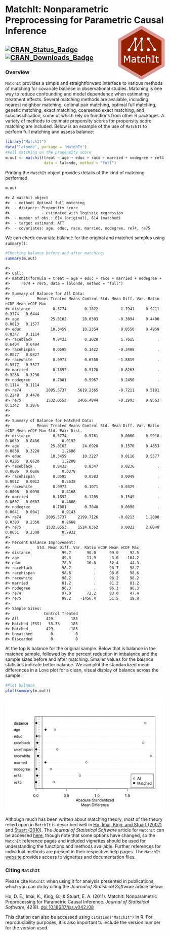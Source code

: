 
<!-- README.md is generated from README.Rmd. Please edit that file -->

# MatchIt: Nonparametric Preprocessing for Parametric Causal Inference <img src="man/figures/logo.png" align="right" width="150"/>

## [![CRAN\_Status\_Badge](https://img.shields.io/cran/v/MatchIt?color=952100)](https://cran.r-project.org/package=MatchIt) [![CRAN\_Downloads\_Badge](https://cranlogs.r-pkg.org/badges/MatchIt?color=952100)](https://cran.r-project.org/package=MatchIt)

### Overview

`MatchIt` provides a simple and straightforward interface to various
methods of matching for covariate balance in observational studies.
Matching is one way to reduce confounding and model dependence when
estimating treatment effects. Several matching methods are available,
including nearest neighbor matching, optimal pair matching, optimal full
matching, genetic matching, exact matching, coarsened exact matching,
and subclassification, some of which rely on functions from other R
packages. A variety of methods to estimate propensity scores for
propensity score matching are included. Below is an example of the use
of `MatchIt` to perform full matching and assess balance:

``` r
library("MatchIt")
data("lalonde", package = "MatchIt")
#Full matching on the propensity score
m.out <- matchit(treat ~ age + educ + race + married + nodegree + re74 + re75, 
                 data = lalonde, method = "full")
```

Printing the `MatchIt` object provides details of the kind of matching
performed.

``` r
m.out
```

    #> A matchit object
    #>  - method: Optimal full matching
    #>  - distance: Propensity score
    #>              - estimated with logistic regression
    #>  - number of obs.: 614 (original), 614 (matched)
    #>  - target estimand: ATT
    #>  - covariates: age, educ, race, married, nodegree, re74, re75

We can check covariate balance for the original and matched samples
using `summary()`:

``` r
#Checking balance before and after matching:
summary(m.out)
```

    #> 
    #> Call:
    #> matchit(formula = treat ~ age + educ + race + married + nodegree + 
    #>     re74 + re75, data = lalonde, method = "full")
    #> 
    #> Summary of Balance for All Data:
    #>            Means Treated Means Control Std. Mean Diff. Var. Ratio eCDF Mean eCDF Max
    #> distance          0.5774        0.1822          1.7941     0.9211    0.3774   0.6444
    #> age              25.8162       28.0303         -0.3094     0.4400    0.0813   0.1577
    #> educ             10.3459       10.2354          0.0550     0.4959    0.0347   0.1114
    #> raceblack         0.8432        0.2028          1.7615          .    0.6404   0.6404
    #> racehispan        0.0595        0.1422         -0.3498          .    0.0827   0.0827
    #> racewhite         0.0973        0.6550         -1.8819          .    0.5577   0.5577
    #> married           0.1892        0.5128         -0.8263          .    0.3236   0.3236
    #> nodegree          0.7081        0.5967          0.2450          .    0.1114   0.1114
    #> re74           2095.5737     5619.2365         -0.7211     0.5181    0.2248   0.4470
    #> re75           1532.0553     2466.4844         -0.2903     0.9563    0.1342   0.2876
    #> 
    #> 
    #> Summary of Balance for Matched Data:
    #>            Means Treated Means Control Std. Mean Diff. Var. Ratio eCDF Mean eCDF Max Std. Pair Dist.
    #> distance          0.5774        0.5761          0.0060     0.9918    0.0039   0.0486          0.0192
    #> age              25.8162       24.6928          0.1570     0.4853    0.0838   0.3220          1.2606
    #> educ             10.3459       10.3227          0.0116     0.5577    0.0235   0.0620          1.2200
    #> raceblack         0.8432        0.8347          0.0236          .    0.0086   0.0086          0.0378
    #> racehispan        0.0595        0.0583          0.0049          .    0.0012   0.0012          0.5638
    #> racewhite         0.0973        0.1071         -0.0329          .    0.0098   0.0098          0.4168
    #> married           0.1892        0.1285          0.1549          .    0.0607   0.0607          0.4806
    #> nodegree          0.7081        0.7040          0.0090          .    0.0041   0.0041          0.9143
    #> re74           2095.5737     2199.7126         -0.0213     1.2008    0.0383   0.2350          0.8668
    #> re75           1532.0553     1524.8362          0.0022     2.0048    0.0651   0.2308          0.7932
    #> 
    #> Percent Balance Improvement:
    #>            Std. Mean Diff. Var. Ratio eCDF Mean eCDF Max
    #> distance              99.7       90.0      99.0     92.5
    #> age                   49.3       11.9      -3.0   -104.2
    #> educ                  78.9       16.8      32.4     44.3
    #> raceblack             98.7          .      98.7     98.7
    #> racehispan            98.6          .      98.6     98.6
    #> racewhite             98.2          .      98.2     98.2
    #> married               81.2          .      81.2     81.2
    #> nodegree              96.3          .      96.3     96.3
    #> re74                  97.0       72.2      83.0     47.4
    #> re75                  99.2    -1456.4      51.5     19.8
    #> 
    #> Sample Sizes:
    #>               Control Treated
    #> All            429.       185
    #> Matched (ESS)   53.33     185
    #> Matched        429.       185
    #> Unmatched        0.         0
    #> Discarded        0.         0

At the top is balance for the original sample. Below that is balance in
the matched sample, followed by the percent reduction in imbalance and
the sample sizes before and after matching. Smaller values for the
balance statistics indicate better balance. We can plot the standardized
mean differences in a Love plot for a clean, visual display of balance
across the sample:

``` r
#Plot balance
plot(summary(m.out))
```

<img src="man/figures/README-unnamed-chunk-5-1.png" style="display: block; margin: auto;" />

Although much has been written about matching theory, most of the theory
relied upon in `MatchIt` is described well in [Ho, Imai, King, and
Stuart (2007)](https//:doi.org/10.1093/pan/mpl013) and [Stuart
(2010)](https://doi.org/10.1214/09-STS313). The *Journal of Statistical
Software* article for `MatchIt` can be accessed
[here](https://doi.org/10.18637/jss.v042.i08), though note that some
options have changed, so the `MatchIt` reference pages and included
vignettes should be used for understanding the functions and methods
available. Further references for individual methods are present in
their respective help pages. The `MatchIt`
[website](https://kosukeimai.github.io/MatchIt/) provides access to
vignettes and documentation files.

### Citing `MatchIt`

Please cite `MatchIt` when using it for analysis presented in
publications, which you can do by citing the *Journal of Statistical
Software* article below:

Ho, D. E., Imai, K., King, G., & Stuart, E. A. (2011). MatchIt:
Nonparametric Preprocessing for Parametric Causal Inference. *Journal of
Statistical Software*, 42(8).
[doi:10.18637/jss.v042.i08](https://doi.org/10.18637/jss.v042.i08)

This citation can also be accessed using `citation("MatchIt")` in R. For
reproducibility purposes, it is also important to include the version
number for the version used.
